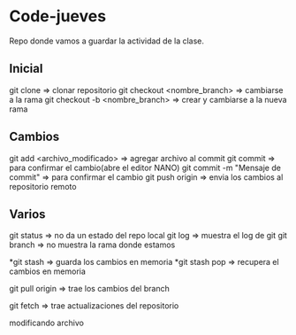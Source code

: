 # Code-jueves

Repo donde vamos a guardar la actividad de la clase.
## Inicial
git clone <uri> => clonar repositorio
git checkout <nombre_branch> => cambiarse a la rama
git checkout -b <nombre_branch> => crear y cambiarse a la nueva rama

## Cambios
git add <archivo_modificado> => agregar archivo al commit
git commit => para confirmar el cambio(abre el editor NANO)
git commit -m "Mensaje de commit" => para confirmar el cambio
git push origin <branch> => envia los cambios al repositorio remoto

## Varios
git status => no da un estado del repo local
git log => muestra el log de git
git branch => no muestra la rama donde estamos

*git stash => guarda los cambios en memoria
*git stash pop => recupera el cambios en memoria

git pull origin <branch> => trae los cambios del branch

git fetch => trae actualizaciones del repositorio


modificando archivo

